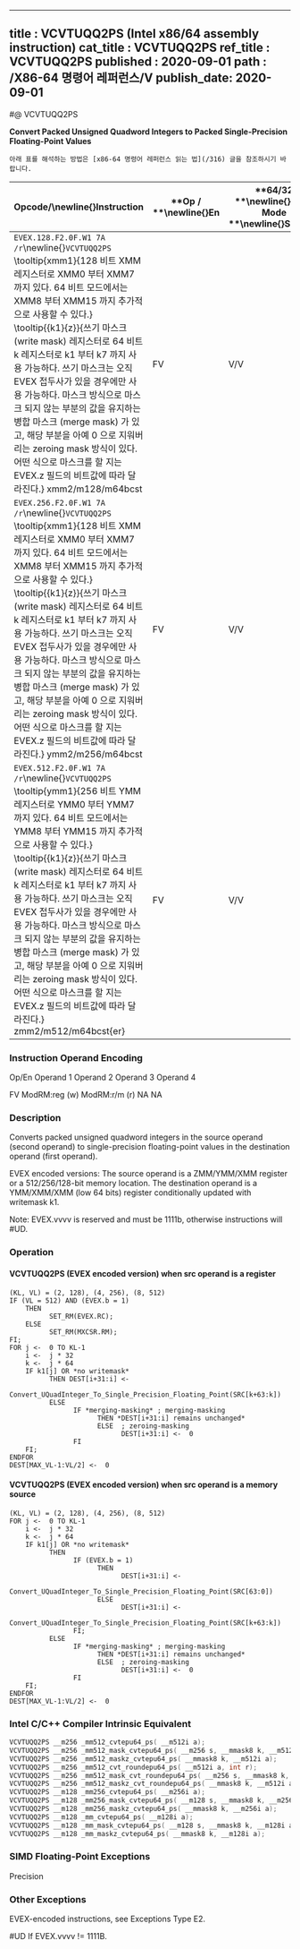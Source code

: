 ----------------------------
title : VCVTUQQ2PS (Intel x86/64 assembly instruction)
cat_title : VCVTUQQ2PS
ref_title : VCVTUQQ2PS
published : 2020-09-01
path : /X86-64 명령어 레퍼런스/V
publish_date: 2020-09-01
----------------------------


#@ VCVTUQQ2PS

**Convert Packed Unsigned Quadword Integers to Packed Single-Precision Floating-Point Values**

```lec-info
아래 표를 해석하는 방법은 [x86-64 명령어 레퍼런스 읽는 법](/316) 글을 참조하시기 바랍니다.
```

|**Opcode/**\newline{}**Instruction**|**Op / **\newline{}**En**|**64/32 **\newline{}**bit Mode **\newline{}**Support**|**CPUID **\newline{}**Feature **\newline{}**Flag**|**Description**|
|------------------------------------|-------------------------|------------------------------------------------------|--------------------------------------------------|---------------|
|`EVEX.128.F2.0F.W1 7A /r`\newline{}`VCVTUQQ2PS` \tooltip{xmm1}{128 비트 XMM 레지스터로 XMM0 부터 XMM7 까지 있다. 64 비트 모드에서는 XMM8 부터 XMM15 까지 추가적으로 사용할 수 있다.} \tooltip{\{k1\}\{z\}}{쓰기 마스크 (write mask) 레지스터로 64 비트 k 레지스터로 k1 부터 k7 까지 사용 가능하다. 쓰기 마스크는 오직 EVEX 접두사가 있을 경우에만 사용 가능하다. 마스크 방식으로 마스크 되지 않는 부분의 값을 유지하는 병합 마스크 (merge mask) 가 있고, 해당 부분을 아예 0 으로 지워버리는 zeroing mask 방식이 있다. 어떤 식으로 마스크를 할 지는 EVEX.z 필드의 비트값에 따라 달라진다.} xmm2/m128/m64bcst |FV|V/V|AVX512VL\newline{}AVX512DQ|Convert two packed unsigned quadword integers from xmm2/m128/m64bcst to packed single-precision floating-point values in zmm1 with writemask k1.|
|`EVEX.256.F2.0F.W1 7A /r`\newline{}`VCVTUQQ2PS` \tooltip{xmm1}{128 비트 XMM 레지스터로 XMM0 부터 XMM7 까지 있다. 64 비트 모드에서는 XMM8 부터 XMM15 까지 추가적으로 사용할 수 있다.} \tooltip{\{k1\}\{z\}}{쓰기 마스크 (write mask) 레지스터로 64 비트 k 레지스터로 k1 부터 k7 까지 사용 가능하다. 쓰기 마스크는 오직 EVEX 접두사가 있을 경우에만 사용 가능하다. 마스크 방식으로 마스크 되지 않는 부분의 값을 유지하는 병합 마스크 (merge mask) 가 있고, 해당 부분을 아예 0 으로 지워버리는 zeroing mask 방식이 있다. 어떤 식으로 마스크를 할 지는 EVEX.z 필드의 비트값에 따라 달라진다.} ymm2/m256/m64bcst |FV|V/V|AVX512VL\newline{}AVX512DQ|Convert four packed unsigned quadword integers from ymm2/m256/m64bcst to packed single-precision floating-point values in xmm1 with writemask k1.|
|`EVEX.512.F2.0F.W1 7A /r`\newline{}`VCVTUQQ2PS` \tooltip{ymm1}{256 비트 YMM 레지스터로 YMM0 부터 YMM7 까지 있다. 64 비트 모드에서는 YMM8 부터 YMM15 까지 추가적으로 사용할 수 있다.} \tooltip{\{k1\}\{z\}}{쓰기 마스크 (write mask) 레지스터로 64 비트 k 레지스터로 k1 부터 k7 까지 사용 가능하다. 쓰기 마스크는 오직 EVEX 접두사가 있을 경우에만 사용 가능하다. 마스크 방식으로 마스크 되지 않는 부분의 값을 유지하는 병합 마스크 (merge mask) 가 있고, 해당 부분을 아예 0 으로 지워버리는 zeroing mask 방식이 있다. 어떤 식으로 마스크를 할 지는 EVEX.z 필드의 비트값에 따라 달라진다.} zmm2/m512/m64bcst{er} |FV|V/V|AVX512DQ|Convert eight packed unsigned quadword integers from zmm2/m512/m64bcst to eight packed single-precision floating-point values in zmm1 with writemask k1.|
###                                                        Instruction Operand Encoding


Op/En Operand 1 Operand 2 Operand 3 Operand 4

  FV ModRM:reg (w) ModRM:r/m (r) NA NA

### Description


Converts packed unsigned quadword integers in the source operand (second operand) to single-precision floating-point values in the destination operand (first operand). 

EVEX encoded versions: The source operand is a ZMM/YMM/XMM register or a 512/256/128-bit memory location. The destination operand is a YMM/XMM/XMM (low 64 bits) register conditionally updated with writemask k1. 

Note: EVEX.vvvv is reserved and must be 1111b, otherwise instructions will #UD.


### Operation
#### VCVTUQQ2PS (EVEX encoded version) when src operand is a register
```info-verb
(KL, VL) = (2, 128), (4, 256), (8, 512)
IF (VL = 512) AND (EVEX.b = 1) 
    THEN
          SET_RM(EVEX.RC);
    ELSE 
          SET_RM(MXCSR.RM);
FI;
FOR j <-  0 TO KL-1
    i <-  j * 32
    k <-  j * 64
    IF k1[j] OR *no writemask*
          THEN DEST[i+31:i] <-
                Convert_UQuadInteger_To_Single_Precision_Floating_Point(SRC[k+63:k])
          ELSE 
                IF *merging-masking* ; merging-masking
                      THEN *DEST[i+31:i] remains unchanged*
                      ELSE  ; zeroing-masking
                            DEST[i+31:i] <-  0
                FI
    FI;
ENDFOR
DEST[MAX_VL-1:VL/2] <-  0
```
#### VCVTUQQ2PS (EVEX encoded version) when src operand is a memory source
```info-verb
(KL, VL) = (2, 128), (4, 256), (8, 512)
FOR j <-  0 TO KL-1
    i <-  j * 32
    k <-  j * 64
    IF k1[j] OR *no writemask*
          THEN 
                IF (EVEX.b = 1) 
                      THEN
                            DEST[i+31:i] <-
                Convert_UQuadInteger_To_Single_Precision_Floating_Point(SRC[63:0])
                      ELSE 
                            DEST[i+31:i] <-
                Convert_UQuadInteger_To_Single_Precision_Floating_Point(SRC[k+63:k])
                FI;
          ELSE 
                IF *merging-masking* ; merging-masking
                      THEN *DEST[i+31:i] remains unchanged*
                      ELSE  ; zeroing-masking
                            DEST[i+31:i] <-  0
                FI
    FI;
ENDFOR
DEST[MAX_VL-1:VL/2] <-  0
```

### Intel C/C++ Compiler Intrinsic Equivalent

```cpp
VCVTUQQ2PS __m256 _mm512_cvtepu64_ps( __m512i a);
VCVTUQQ2PS __m256 _mm512_mask_cvtepu64_ps( __m256 s, __mmask8 k, __m512i a);
VCVTUQQ2PS __m256 _mm512_maskz_cvtepu64_ps( __mmask8 k, __m512i a);
VCVTUQQ2PS __m256 _mm512_cvt_roundepu64_ps( __m512i a, int r);
VCVTUQQ2PS __m256 _mm512_mask_cvt_roundepu64_ps( __m256 s, __mmask8 k, __m512i a, int r);
VCVTUQQ2PS __m256 _mm512_maskz_cvt_roundepu64_ps( __mmask8 k, __m512i a, int r);
VCVTUQQ2PS __m128 _mm256_cvtepu64_ps( __m256i a);
VCVTUQQ2PS __m128 _mm256_mask_cvtepu64_ps( __m128 s, __mmask8 k, __m256i a);
VCVTUQQ2PS __m128 _mm256_maskz_cvtepu64_ps( __mmask8 k, __m256i a);
VCVTUQQ2PS __m128 _mm_cvtepu64_ps( __m128i a);
VCVTUQQ2PS __m128 _mm_mask_cvtepu64_ps( __m128 s, __mmask8 k, __m128i a);
VCVTUQQ2PS __m128 _mm_maskz_cvtepu64_ps( __mmask8 k, __m128i a);
```
### SIMD Floating-Point Exceptions


Precision

### Other Exceptions


EVEX-encoded instructions, see Exceptions Type E2.

#UD If EVEX.vvvv != 1111B.

